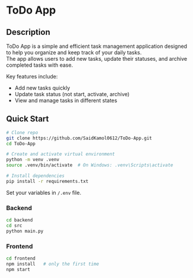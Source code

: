 ﻿# ToDo App

## Description

ToDo App is a simple and efficient task management application designed to help you organize and keep track of your daily tasks.  
The app allows users to add new tasks, update their statuses, and archive completed tasks with ease.

Key features include:
- Add new tasks quickly
- Update task status (not start, activate, archive)
- View and manage tasks in different states

## Quick Start
```bash
# Clone repo
git clone https://github.com/SaidKamol0612/ToDo-App.git
cd ToDo-App

# Create and activate virtual environment
python -m venv .venv
source .venv/bin/activate  # On Windows: .venv\Scripts\activate

# Install dependencies
pip install -r requirements.txt
```
Set your variables in `/.env` file.

### Backend
```bash
cd backend
cd src
python main.py
```
### Frontend
```bash
cd frontend
npm install   # only the first time
npm start
```
